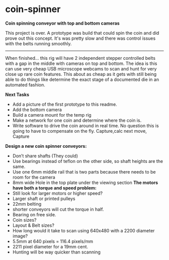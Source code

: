 # coin-spinner
**Coin spinning conveyor with top and bottom cameras**

This project is over. A prototype was build that could spin the coin and did prove out this concept. It's was pretty slow and there was control issues with the belts running smoothly. 

***

When finished... this rig will have 2 independent stepper controlled belts with a gap in the middle with cameras on top and bottom. The idea is this can use very cheap USB microscope webcams to scan and hunt for very close up rare coin features. This about as cheap as it gets with still being able to do things like determine the exact stage of a documented die in an automated fashion. 

**Next Tasks**
* Add a picture of the first prototype to this readme. 
* Add the bottom camera
* Build a camera mount for the temp rig
* Make a network for one coin and determine where the coin is. 
* Write software to drive the coin around in real time. No question this is going to have to compensate on the fly. Capture,calc next move, Capture

**Design a new coin spinner conveyors:**
* Don’t share shafts (They could) 
* Use bearings instead of teflon on the other side, so shaft heights are the same. 
* Use one 6mm middle rail that is two parts because there needs to be room for the camera
* 8mm wide Hole in the top plate under the viewing section
**The motors have both a torque and speed problem:**
* Still look for larger motors or higher speed? 
* Larger shaft or printed pulleys
* 22mm belting
* shorter conveyors will cut the torque in half. 
* Bearing on free side. 
* Coin sizes? 
* Layout & Belt sizes? 
* How long would it take to scan using 640x480 with a 2200 diameter image?
* 5.5mm at 640 pixels = 116.4 pixels/mm
* 2211 pixel diameter for a 19mm cent. 
* Hunting will be way quicker than scanning
